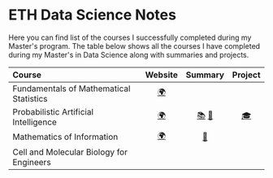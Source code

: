 # ETH Data Science Notes

Here you can find list of the courses I successfully completed during my Master's program. The table below shows all the courses I have completed during my Master's in Data Science along with summaries and projects.

| Course                                                       |                           Website                            |     Summary   |                           Project                            |
| :----------------------------------------------------------- | :----------------------------------------------------------: | :--------------: | :----------------------------------------------------------: |
| Fundamentals of Mathematical Statistics                            | [:earth_africa:](https://stat.ethz.ch/lectures/as23/mathstat.php)    |   |                                                              |
| Probabilistic Artificial Intelligence              |  [:earth_africa:](https://las.inf.ethz.ch/teaching/pai-f23)  |  [:books:](https://github.com/AndreaGhirlanda/eth-data-science-msc/blob/main/Summaries/PAIextended.pdf)      [:page_with_curl:](https://github.com/AndreaGhirlanda/eth-pai-as23-main/blob/main/Cheatsheet.pdf)   | [:mortar_board:](https://github.com/AndreaGhirlanda/eth-pai-as23-main)    |
| Mathematics of Information                          | [:earth_africa:](https://www.mins.ee.ethz.ch/teaching/MoI/)    |  [:page_with_curl:](https://github.com/AndreaGhirlanda/eth-data-science-msc/blob/main/Summaries/MoI_Summary.pdf)      |          | 
| Cell and Molecular Biology for Engineers                   |   |    |     

